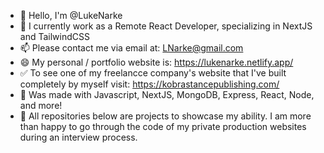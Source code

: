 - 👋 Hello, I'm @LukeNarke
- 👀 I currently work as a Remote React Developer, specializing in NextJS and TailwindCSS
- 📫 Please contact me via email at: LNarke@gmail.com 
- 😄 My personal / portfolio website is: https://lukenarke.netlify.app/ 
- ✅ To see one of my freelancce company's website that I've built completely by myself visit: https://kobrastancepublishing.com/
- 🔼 Was made with Javascript, NextJS, MongoDB, Express, React, Node, and more!
- 🔻 All repositories below are projects to showcase my ability. I am more than happy to go through the code of my private production websites during an interview process. 


<!---
LukeNarke/LukeNarke is a ✨ special ✨ repository because its `README.md` (this file) appears on your GitHub profile.
You can click the Preview link to take a look at your changes.
--->
